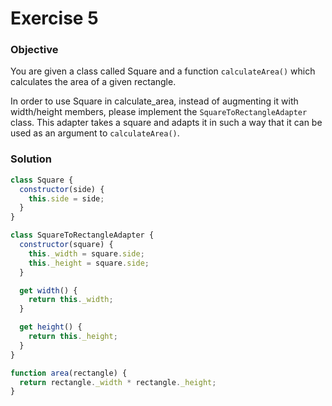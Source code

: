 # Exercise 5

### Objective

You are given a class called Square and a function `calculateArea()` which calculates the area of a given rectangle.

In order to use Square in calculate_area, instead of augmenting it with width/height members, please implement the `SquareToRectangleAdapter` class. This adapter takes a square and adapts it in such a way that it can be used as an argument to `calculateArea()`.

### Solution

```javascript
class Square {
  constructor(side) {
    this.side = side;
  }
}

class SquareToRectangleAdapter {
  constructor(square) {
    this._width = square.side;
    this._height = square.side;
  }

  get width() {
    return this._width;
  }

  get height() {
    return this._height;
  }
}

function area(rectangle) {
  return rectangle._width * rectangle._height;
}
```
